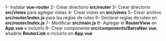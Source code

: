 1- Instalar **vue-router**
2- Crear directorio **src/router**
3- Crear directorio **src/views** para agregar vistas
4- Crear vistas en **src/views**
5- Crear archivo **src/router/index.js** para las reglas de ruteo
6- Declarar reglas de ruteo en **src/router/index.js**
7- Modificar **src/main.js**
8- Agregar el **RouterView** en **App.vue** e incluirlo
9- Crear componente **src/components/BarraNav.vue**, añadirle **RouterLink** e incluirlo en **App.vue**
